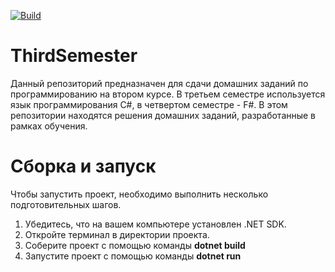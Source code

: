 [![Build](https://github.com/iamyblitz/ThirdSemester/actions/workflows/ci.yml/badge.svg?branch=MyThreadPool)](https://github.com/iamyblitz/ThirdSemester/actions/workflows/ci.yml)
# ThirdSemester
Данный репозиторий предназначен для сдачи домашних заданий по программированию на втором курсе. В третьем семестре используется язык программирования C#, в четвертом семестре - F#. В этом репозитории находятся решения домашних заданий, разработанные в рамках обучения.
# Сборка и запуск
Чтобы запустить проект, необходимо выполнить несколько подготовительных шагов.

1. Убедитесь, что на вашем компьютере установлен .NET SDK.
2. Откройте терминал в директории проекта.
3. Соберите проект с помощью команды **dotnet build**
4. Запустите проект с помощью команды **dotnet run**
